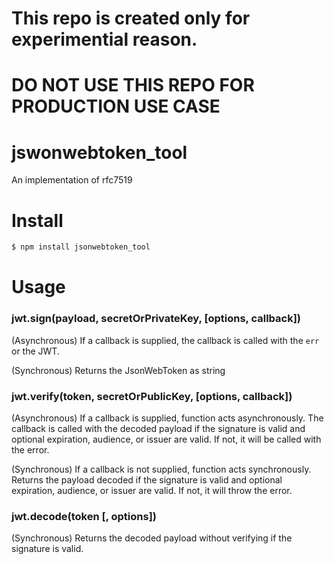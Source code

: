 # This repo is created only for experimential reason. 
# DO NOT USE THIS REPO FOR PRODUCTION USE CASE
# jswonwebtoken_tool

An implementation of rfc7519

# Install

```bash
$ npm install jsonwebtoken_tool
```

# Usage

### jwt.sign(payload, secretOrPrivateKey, [options, callback])


(Asynchronous) If a callback is supplied, the callback is called with the `err` or the JWT.

(Synchronous) Returns the JsonWebToken as string

### jwt.verify(token, secretOrPublicKey, [options, callback])

(Asynchronous) If a callback is supplied, function acts asynchronously. The callback is called with the decoded payload if the signature is valid and optional expiration, audience, or issuer are valid. If not, it will be called with the error.

(Synchronous) If a callback is not supplied, function acts synchronously. Returns the payload decoded if the signature is valid and optional expiration, audience, or issuer are valid. If not, it will throw the error.


### jwt.decode(token [, options])
(Synchronous) Returns the decoded payload without verifying if the signature is valid.